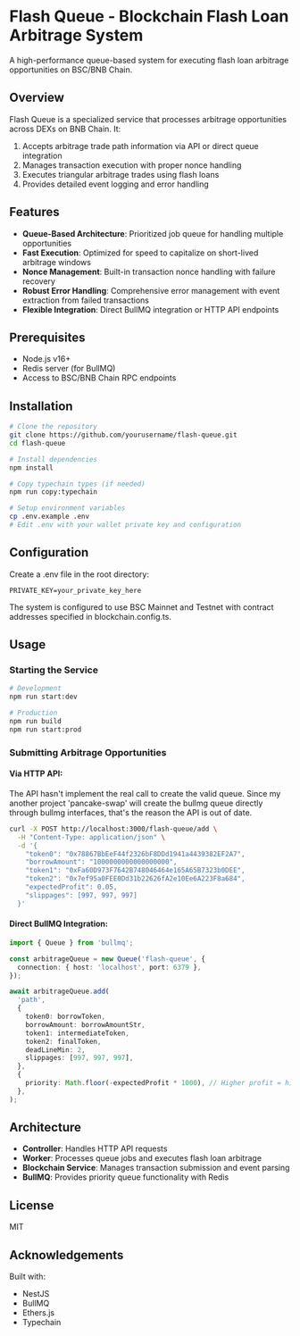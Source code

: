 # Flash Queue - Blockchain Flash Loan Arbitrage System

A high-performance queue-based system for executing flash loan arbitrage opportunities on BSC/BNB Chain.

## Overview

Flash Queue is a specialized service that processes arbitrage opportunities across DEXs on BNB Chain. It:

1. Accepts arbitrage trade path information via API or direct queue integration
2. Manages transaction execution with proper nonce handling
3. Executes triangular arbitrage trades using flash loans
4. Provides detailed event logging and error handling

## Features

- **Queue-Based Architecture**: Prioritized job queue for handling multiple opportunities
- **Fast Execution**: Optimized for speed to capitalize on short-lived arbitrage windows
- **Nonce Management**: Built-in transaction nonce handling with failure recovery
- **Robust Error Handling**: Comprehensive error management with event extraction from failed transactions
- **Flexible Integration**: Direct BullMQ integration or HTTP API endpoints

## Prerequisites

- Node.js v16+
- Redis server (for BullMQ)
- Access to BSC/BNB Chain RPC endpoints

## Installation

```bash
# Clone the repository
git clone https://github.com/yourusername/flash-queue.git
cd flash-queue

# Install dependencies
npm install

# Copy typechain types (if needed)
npm run copy:typechain

# Setup environment variables
cp .env.example .env
# Edit .env with your wallet private key and configuration
```

## Configuration

Create a .env file in the root directory:

```
PRIVATE_KEY=your_private_key_here
```

The system is configured to use BSC Mainnet and Testnet with contract addresses specified in blockchain.config.ts.

## Usage

### Starting the Service

```bash
# Development
npm run start:dev

# Production
npm run build
npm run start:prod
```

### Submitting Arbitrage Opportunities

#### Via HTTP API:

The API hasn't implement the real call to create the valid queue. Since my another project 'pancake-swap' will create the bullmg queue directly through bullmg interfaces, that's the reason the API is out of date.

```bash
curl -X POST http://localhost:3000/flash-queue/add \
  -H "Content-Type: application/json" \
  -d '{
    "token0": "0x78867BbEeF44f2326bF8DDd1941a4439382EF2A7",
    "borrowAmount": "1000000000000000000",
    "token1": "0xFa60D973F7642B748046464e165A65B7323b0DEE",
    "token2": "0x7ef95a0FEE0Dd31b22626fA2e10Ee6A223F8a684",
    "expectedProfit": 0.05,
    "slippages": [997, 997, 997]
  }'
```

#### Direct BullMQ Integration:

```typescript
import { Queue } from 'bullmq';

const arbitrageQueue = new Queue('flash-queue', {
  connection: { host: 'localhost', port: 6379 },
});

await arbitrageQueue.add(
  'path',
  {
    token0: borrowToken,
    borrowAmount: borrowAmountStr,
    token1: intermediateToken,
    token2: finalToken,
    deadLineMin: 2,
    slippages: [997, 997, 997],
  },
  {
    priority: Math.floor(-expectedProfit * 1000), // Higher profit = higher priority
  },
);
```

## Architecture

- **Controller**: Handles HTTP API requests
- **Worker**: Processes queue jobs and executes flash loan arbitrage
- **Blockchain Service**: Manages transaction submission and event parsing
- **BullMQ**: Provides priority queue functionality with Redis

## License

MIT

## Acknowledgements

Built with:

- NestJS
- BullMQ
- Ethers.js
- Typechain
